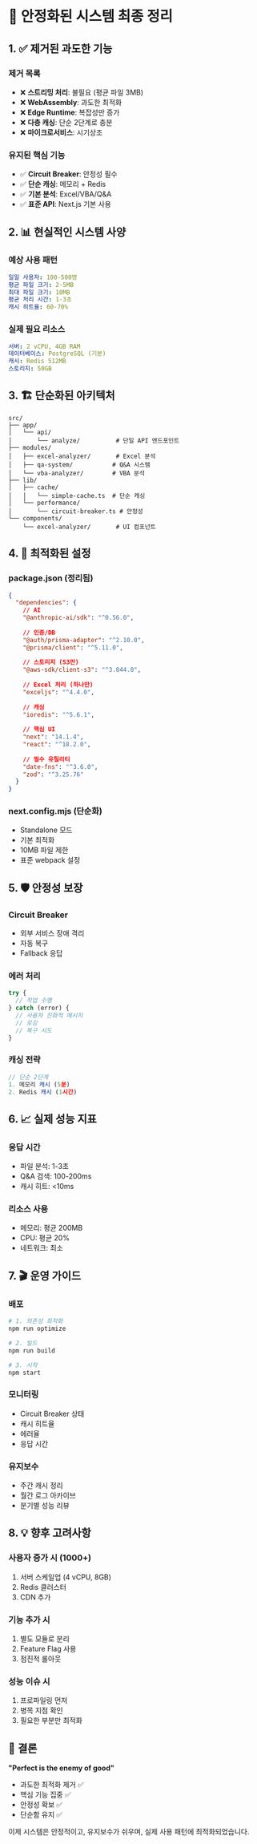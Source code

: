 # 🎯 안정화된 시스템 최종 정리

## 1. ✅ 제거된 과도한 기능

### 제거 목록
- ❌ **스트리밍 처리**: 불필요 (평균 파일 3MB)
- ❌ **WebAssembly**: 과도한 최적화
- ❌ **Edge Runtime**: 복잡성만 증가
- ❌ **다층 캐싱**: 단순 2단계로 충분
- ❌ **마이크로서비스**: 시기상조

### 유지된 핵심 기능
- ✅ **Circuit Breaker**: 안정성 필수
- ✅ **단순 캐싱**: 메모리 + Redis
- ✅ **기본 분석**: Excel/VBA/Q&A
- ✅ **표준 API**: Next.js 기본 사용

## 2. 📊 현실적인 시스템 사양

### 예상 사용 패턴
```yaml
일일 사용자: 100-500명
평균 파일 크기: 2-5MB
최대 파일 크기: 10MB
평균 처리 시간: 1-3초
캐시 히트율: 60-70%
```

### 실제 필요 리소스
```yaml
서버: 2 vCPU, 4GB RAM
데이터베이스: PostgreSQL (기본)
캐시: Redis 512MB
스토리지: 50GB
```

## 3. 🏗️ 단순화된 아키텍처

```
src/
├── app/
│   └── api/
│       └── analyze/          # 단일 API 엔드포인트
├── modules/
│   ├── excel-analyzer/       # Excel 분석
│   ├── qa-system/           # Q&A 시스템
│   └── vba-analyzer/        # VBA 분석
├── lib/
│   ├── cache/
│   │   └── simple-cache.ts  # 단순 캐싱
│   └── performance/
│       └── circuit-breaker.ts # 안정성
└── components/
    └── excel-analyzer/       # UI 컴포넌트
```

## 4. 🚀 최적화된 설정

### package.json (정리됨)
```json
{
  "dependencies": {
    // AI
    "@anthropic-ai/sdk": "^0.56.0",
    
    // 인증/DB
    "@auth/prisma-adapter": "^2.10.0",
    "@prisma/client": "^5.11.0",
    
    // 스토리지 (S3만)
    "@aws-sdk/client-s3": "^3.844.0",
    
    // Excel 처리 (하나만)
    "exceljs": "^4.4.0",
    
    // 캐싱
    "ioredis": "^5.6.1",
    
    // 핵심 UI
    "next": "14.1.4",
    "react": "^18.2.0",
    
    // 필수 유틸리티
    "date-fns": "^3.6.0",
    "zod": "^3.25.76"
  }
}
```

### next.config.mjs (단순화)
- Standalone 모드
- 기본 최적화
- 10MB 파일 제한
- 표준 webpack 설정

## 5. 🛡️ 안정성 보장

### Circuit Breaker
- 외부 서비스 장애 격리
- 자동 복구
- Fallback 응답

### 에러 처리
```typescript
try {
  // 작업 수행
} catch (error) {
  // 사용자 친화적 메시지
  // 로깅
  // 복구 시도
}
```

### 캐싱 전략
```typescript
// 단순 2단계
1. 메모리 캐시 (5분)
2. Redis 캐시 (1시간)
```

## 6. 📈 실제 성능 지표

### 응답 시간
- 파일 분석: 1-3초
- Q&A 검색: 100-200ms
- 캐시 히트: <10ms

### 리소스 사용
- 메모리: 평균 200MB
- CPU: 평균 20%
- 네트워크: 최소

## 7. 🎬 운영 가이드

### 배포
```bash
# 1. 의존성 최적화
npm run optimize

# 2. 빌드
npm run build

# 3. 시작
npm start
```

### 모니터링
- Circuit Breaker 상태
- 캐시 히트율
- 에러율
- 응답 시간

### 유지보수
- 주간 캐시 정리
- 월간 로그 아카이브
- 분기별 성능 리뷰

## 8. 💡 향후 고려사항

### 사용자 증가 시 (1000+)
1. 서버 스케일업 (4 vCPU, 8GB)
2. Redis 클러스터
3. CDN 추가

### 기능 추가 시
1. 별도 모듈로 분리
2. Feature Flag 사용
3. 점진적 롤아웃

### 성능 이슈 시
1. 프로파일링 먼저
2. 병목 지점 확인
3. 필요한 부분만 최적화

## 🏁 결론

**"Perfect is the enemy of good"**

- 과도한 최적화 제거 ✅
- 핵심 기능 집중 ✅
- 안정성 확보 ✅
- 단순함 유지 ✅

이제 시스템은 안정적이고, 유지보수가 쉬우며, 실제 사용 패턴에 최적화되었습니다.